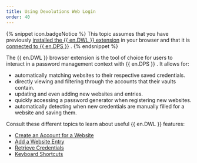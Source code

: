 ```yaml
---
title: Using Devolutions Web Login
order: 40
---
```

{% snippet icon.badgeNotice %} 
This topic assumes that you have previously [installed the {{ en.DWL }} extension](installation/) in your browser and that it is [connected to {{ en.DPS }}](/server/dwl/first-login-dwl/) . 
{% endsnippet %}
 
The {{ en.DWL }} browser extension is the tool of choice for users to interact in a password management context with {{ en.DPS }} . It allows for:  

* automatically matching websites to their respective saved credentials. 
* directly viewing and filtering through the accounts that their vaults contain. 
* updating and even adding new websites and entries. 
* quickly accessing a password generator when registering new websites. 
* automatically detecting when new credentials are manually filled for a website and saving them.  

Consult these different topics to learn about useful {{ en.DWL }} features:  

* [Create an Account for a Website](Create_an_Account_for_Website)  
* [Add a Website Entry](Add_a_Website_Entry_with_DWL)  
* [Retrieve Credentials](DevolutionsWebLogin_RetrieveCredentials)  
* [Keyboard Shortcuts](keyboard-shortcuts/)  


